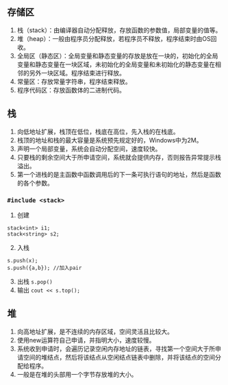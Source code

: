 ## 存储区
1. 栈（stack）：由编译器自动分配释放，存放函数的参数值，局部变量的值等。
2. 堆（heap）：一般由程序员分配释放，若程序员不释放，程序结束时由OS回收。
3. 全局区（静态区）：全局变量和静态变量的存放是放在一块的，初始化的全局变量和静态变量在一块区域，未初始化的全局变量和未初始化的静态变量在相邻的另外一块区域。程序结束进行释放。
4. 常量区：存放常量字符串，程序结束释放。
5. 程序代码区：存放函数体的二进制代码。

## 栈
1. 向低地址扩展，栈顶在低位，栈底在高位，先入栈的在栈底。
2. 栈顶的地址和栈的最大容量是系统预先规定好的，Windows中为2M。
3. 声明一个局部变量，系统会自动分配空间，速度较快。
4. 只要栈的剩余空间大于所申请空间，系统就会提供内存，否则报告异常提示栈溢出。
5. 第一个进栈的是主函数中函数调用后的下一条可执行语句的地址，然后是函数的各个参数。
### `#include <stack>`
1. 创建
```
stack<int> i1;
stack<string> s2;
```
2. 入栈
```
s.push(x);
s.push({a,b}); //加入pair
```
3. 出栈
`s.pop()`
4. 输出
`cout << s.top();`
## 堆
1. 向高地址扩展，是不连续的内存区域，空间灵活且比较大。
2. 使用new运算符自己申请，并指明大小，速度较慢。
3. 系统收到申请时，会遍历记录空闲内存地址的链表，寻找第一个空间大于所申请空间的堆结点，然后将该结点从空闲结点链表中删除，并将该结点的空间分配给程序。
4. 一般是在堆的头部用一个字节存放堆的大小。